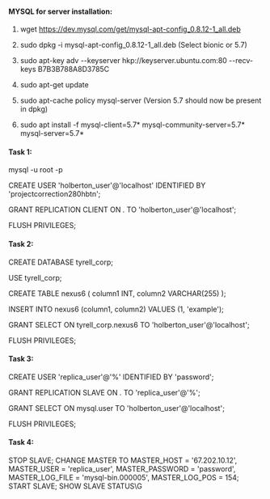#### MYSQL for server installation:

1. wget https://dev.mysql.com/get/mysql-apt-config_0.8.12-1_all.deb

2. sudo dpkg -i mysql-apt-config_0.8.12-1_all.deb (Select bionic or 5.7)

3. sudo apt-key adv --keyserver hkp://keyserver.ubuntu.com:80 --recv-keys B7B3B788A8D3785C

4. sudo apt-get update

5. sudo apt-cache policy mysql-server (Version 5.7 should now be present in dpkg)

6. sudo apt install -f mysql-client=5.7* mysql-community-server=5.7* mysql-server=5.7*

#### Task 1:
mysql -u root -p

CREATE USER 'holberton_user'@'localhost' IDENTIFIED BY 'projectcorrection280hbtn';

GRANT REPLICATION CLIENT ON *.* TO 'holberton_user'@'localhost';

FLUSH PRIVILEGES;

#### Task 2:

CREATE DATABASE tyrell_corp;

USE tyrell_corp;

CREATE TABLE nexus6 (
    column1 INT,
    column2 VARCHAR(255)
);

INSERT INTO nexus6 (column1, column2) VALUES (1, 'example');

GRANT SELECT ON tyrell_corp.nexus6 TO 'holberton_user'@'localhost';

FLUSH PRIVILEGES;

#### Task 3:

CREATE USER 'replica_user'@'%' IDENTIFIED BY 'password';

GRANT REPLICATION SLAVE ON *.* TO 'replica_user'@'%';

GRANT SELECT ON mysql.user TO 'holberton_user'@'localhost';

FLUSH PRIVILEGES;


#### Task 4:
STOP SLAVE;
CHANGE MASTER TO
MASTER_HOST = '67.202.10.12',
MASTER_USER = 'replica_user',
MASTER_PASSWORD = 'password',
MASTER_LOG_FILE = 'mysql-bin.000005',
MASTER_LOG_POS = 154;
START SLAVE;
SHOW SLAVE STATUS\G